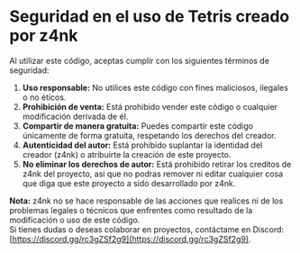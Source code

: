 # Seguridad en el uso de Tetris creado por z4nk

Al utilizar este código, aceptas cumplir con los siguientes términos de seguridad:

1. **Uso responsable:** No utilices este código con fines maliciosos, ilegales o no éticos.
2. **Prohibición de venta:** Está prohibido vender este código o cualquier modificación derivada de él.
3. **Compartir de manera gratuita:** Puedes compartir este código únicamente de forma gratuita, respetando los derechos del creador.
4. **Autenticidad del autor:** Está prohibido suplantar la identidad del creador (z4nk) o atribuirte la creación de este proyecto.
5. **No eliminar los derechos de autor:** Está prohibido retirar los creditos de z4nk del proyecto, asi que no podras remover ni editar cualquier cosa que diga que este proyecto a sido desarrollado por z4nk.

**Nota:** z4nk no se hace responsable de las acciones que realices ni de los problemas legales o técnicos que enfrentes como resultado de la modificación o uso de este código.  
Si tienes dudas o deseas colaborar en proyectos, contáctame en Discord: [https://discord.gg/rc3gZSf2g9](https://discord.gg/rc3gZSf2g9).  

